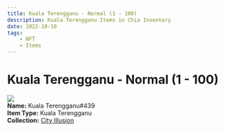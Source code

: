 ```yaml
---
title: Kuala Terengganu - Normal (1 - 100)
description: Kuala Terengganu Items in Chia Inventory
date: 2022-10-10
tags:
    - NFT
    - Items
---
```


# Kuala Terengganu - Normal (1 - 100)
<div class="item_thumbnail">
<img loading="lazy" src="https://wue5tjvicifmtriwwiwl5i5hynwkkbchtyil2uv7zfdcvwh5ipiq.arweave.net/tQnZpqgSCsnFFrIsvqOnw2ylBEeeEL1Sv8lGKtj9Q9E"><br/>
<div><strong>Name:</strong> Kuala Terengganu#439</div>
<div><strong>Item Type:</strong> Kuala Terengganu</div>
<div><strong>Collection:</strong> <a href="https://www.spacescan.io/xch/nft/collection/col1lend2dcn558km4wcwta4xnkfv3xpcmlp9kyt0m909emvfxechlyqdl5ndg">City Illusion</a></div>
</div>

